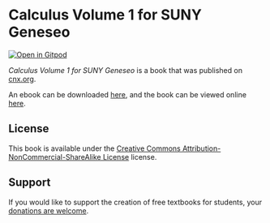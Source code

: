 # Calculus Volume 1 for SUNY Geneseo

[![Open in Gitpod](https://gitpod.io/button/open-in-gitpod.svg)](https://gitpod.io/from-referrer/)

_Calculus Volume 1 for SUNY Geneseo_ is a book that was published on [cnx.org](https://cnx.org/).

An ebook can be downloaded [here](https://github.com/cnx-user-books/cnxbook-calculus-volume-1-for-doug-baldwin/releases/latest), and the book can be viewed online [here](https://github.com/cnx-user-books/cnxbook-calculus-volume-1-for-doug-baldwin/releases/latest).

## License
This book is available under the [Creative Commons Attribution-NonCommercial-ShareAlike License](./LICENSE) license.

## Support
If you would like to support the creation of free textbooks for students, your [donations are welcome](https://riceconnect.rice.edu/donation/support-openstax-banner).

